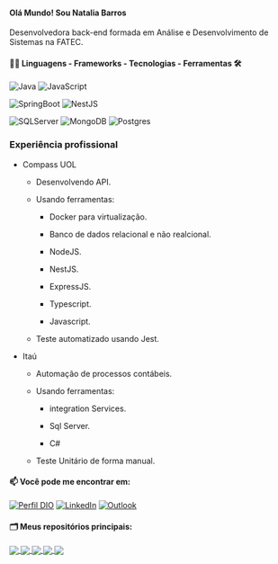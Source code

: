 #### Olá Mundo! Sou Natalia Barros 

Desenvolvedora back-end formada em  Análise e Desenvolvimento de Sistemas na FATEC.



#### 👨‍💻 Linguagens - Frameworks - Tecnologias - Ferramentas  🛠

![Java](https://img.shields.io/badge/-Java-333333?style=flat&logo=Java&logoColor=007396)
![JavaScript](https://img.shields.io/badge/JavaScript-%23EFD81D?style=flat-square&labelColor=%23414141&logo=javascript&logoColor=white)</div>


![SpringBoot](https://img.shields.io/badge/-Spring%20Boot-333333?style=flat&logo=spring-boot)
![NestJS](https://img.shields.io/badge/NestJS-%23055595?style=flat-square&labelColor=%23414141&logo=NestJS&logoColor=white)</div>

![SQLServer](https://img.shields.io/badge/SQLServer-%23DB2A20.svg?style=flat-square&labelColor=%23414141&logo=microsoftsqlserver&logoColor=white)
![MongoDB](https://img.shields.io/badge/-MongoDB%20-333333?style=flat&logo=mongoDB)
![Postgres](https://img.shields.io/badge/PostgreSQL-%23316192.svg?style=flat-square&labelColor=%23414141&logo=postgresql&logoColor=white)</div><div>

### Experiência profissional

- Compass UOL 
    - Desenvolvendo API.
    
    -  Usando ferramentas: 
    
        - Docker para virtualização.
    
        - Banco de dados relacional e não realcional.
        
        - NodeJS.
        
        - NestJS.
        
        - ExpressJS.
        
        - Typescript.
        
        - Javascript.
    
    - Teste automatizado usando Jest.
         
           
    

- Itaú
    - Automação de processos contábeis.
    
    - Usando ferramentas:
    
        - integration Services.
    
        - Sql Server.
    
        - C#
    - Teste Unitário de forma manual.


#### 📫 Você pode me encontrar em:

[![Perfil DIO](https://img.shields.io/badge/-Meu%20Perfil%20na%20DIO-30A3DC?style=for-the-badge)](https://web.dio.me/users/natalia412)
[![LinkedIn](https://img.shields.io/badge/-LinkedIn-%230A66C2?style=flat-square&labelColor=%230A66C2&logo=linkedin&logoColor=black)](https://www.linkedin.com/in/natalia-barros-a78316143/)
[![Outlook](https://img.shields.io/badge/email-%230078D4.svg?style=flat-square&logo=microsoftoutlook&logoColor=black)](mailto:natalia412@outlook.com.br)


#### 🗂️ Meus repositórios principais:
<a href="hhttps://github.com/Natalia0412/transacao-financeira-api-back-end">
    <img align="center" src="https://github-readme-stats.vercel.app/api/pin/?username=Natalia0412&repo=transacao-financeira-api-back-end&&theme=dark" />
</a>
<a href="https://github.com/Natalia0412/oficina">
  <img align="center" src="https://github-readme-stats.vercel.app/api/pin/?username=Natalia0412&repo=oficina&&theme=dark" />
</a>
<a href="https://github.com/Natalia0412/apinestjs">
  <img align="center" src="https://github-readme-stats.vercel.app/api/pin/?username=Natalia0412&repo=apinestjs&&theme=dark" />
</a>
<a href="https://github.com/Natalia0412/Lista-de-despesa-">
  <img align="center" src="https://github-readme-stats.vercel.app/api/pin/?username=Natalia0412&repo=Lista-de-despesa-&&theme=dark" />
</a>
<a href="https://github.com/Natalia0412/APIGerenciarPessoas">
  <img align="center" src="https://github-readme-stats.vercel.app/api/pin/?username=Natalia0412&repo=APIGerenciarPessoas&&theme=dark" />
</a>



